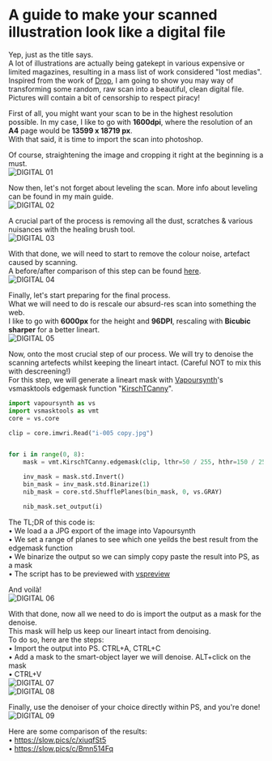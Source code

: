#  A guide to make your scanned illustration look like a digital file


Yep, just as the title says.<br>
A lot of illustrations are actually being gatekept in various expensive or limited magazines, resulting in a mass list of work considered "lost medias".<br>
Inspired from the work of [Drop](https://yande.re/user/show/188377), I am going to show you may way of transforming some random, raw scan into a beautiful, clean digital file.<br>
Pictures will contain a bit of censorship to respect piracy!<br>

First of all, you might want your scan to be in the highest resolution possible. In my case, I like to go with **1600dpi**, where the resolution of an **A4** page would be **13599 x 18719 px**.<br>
With that said, it is time to import the scan into photoshop.<br>

Of course, straightening the image and cropping it right at the beginning is a must.<br>
![DIGITAL 01](/Assets/Digital-001.jpg)<br>


Now then, let's not forget about leveling the scan. More info about leveling can be found in my main guide.<br>
![DIGITAL 02](/Assets/Digital-002.jpg)<br>

A crucial part of the process is removing all the dust, scratches & various nuisances with the healing brush tool.<br>
![DIGITAL 03](/Assets/Digital-003.jpg)<br>

With that done, we will need to start to remove the colour noise, artefact caused by scanning.<br>
A before/after comparison of this step can be found [here](https://slow.pics/c/hWlLhpTd).<br>
![DIGITAL 04](/Assets/Digital-004.jpg)<br>

Finally, let's start preparing for the final process.<br>
What we will need to do is rescale our absurd-res scan into something the web.<br>
I like to go with **6000px** for the height and **96DPI**, rescaling with **Bicubic sharper** for a better lineart.<br>
![DIGITAL 05](/Assets/Digital-005.jpg)<br>


Now, onto the most crucial step of our process. We will try to denoise the scanning artefects whilst keeping the lineart intact. (Careful NOT to mix this with descreening!)<br>
For this step, we will generate a lineart mask with [Vapoursynth](https://github.com/vapoursynth/vapoursynth)'s vsmasktools edgemask function "[KirschTCanny](https://vsmask.encode.moe/en/latest/api.html#vsmask.edge.KirschTCanny)".<br>

```python
import vapoursynth as vs
import vsmasktools as vmt
core = vs.core

clip = core.imwri.Read("i-005 copy.jpg")


for i in range(0, 8):
	mask = vmt.KirschTCanny.edgemask(clip, lthr=50 / 255, hthr=150 / 255, planes=i)

	inv_mask = mask.std.Invert()
	bin_mask = inv_mask.std.Binarize(1)
	nib_mask = core.std.ShufflePlanes(bin_mask, 0, vs.GRAY)

	nib_mask.set_output(i)

```

The TL;DR of this code is:<br>
• We load a a JPG export of the image into Vapoursynth<br>
• We set a range of planes to see which one yeilds the best result from the edgemask function<br>
• We binarize the output so we can simply copy paste the result into PS, as a mask<br>
• The script has to be previewed with [vspreview](https://github.com/Irrational-Encoding-Wizardry/vs-preview)<br>

And voilà!<br>
![DIGITAL 06](/Assets/Digital-006.jpg)<br>


With that done, now all we need to do is import the output as a mask for the denoise.<br>
This mask will help us keep our lineart intact from denoising.<br>
To do so, here are the steps:<br>
• Import the output into PS. CTRL+A, CTRL+C<br>
• Add a mask to the smart-object layer we will denoise. ALT+click on the mask<br>
• CTRL+V<br>
![DIGITAL 07](/Assets/Digital-007.jpg)<br>
![DIGITAL 08](/Assets/Digital-008.jpg)<br>


Finally, use the denoiser of your choice directly within PS, and you're done!<br>
![DIGITAL 09](/Assets/Digital-009.jpg)<br>

Here are some comparison of the results:<br>
• https://slow.pics/c/xiuqfSt5<br>
• https://slow.pics/c/Bmn514Fq<br>
